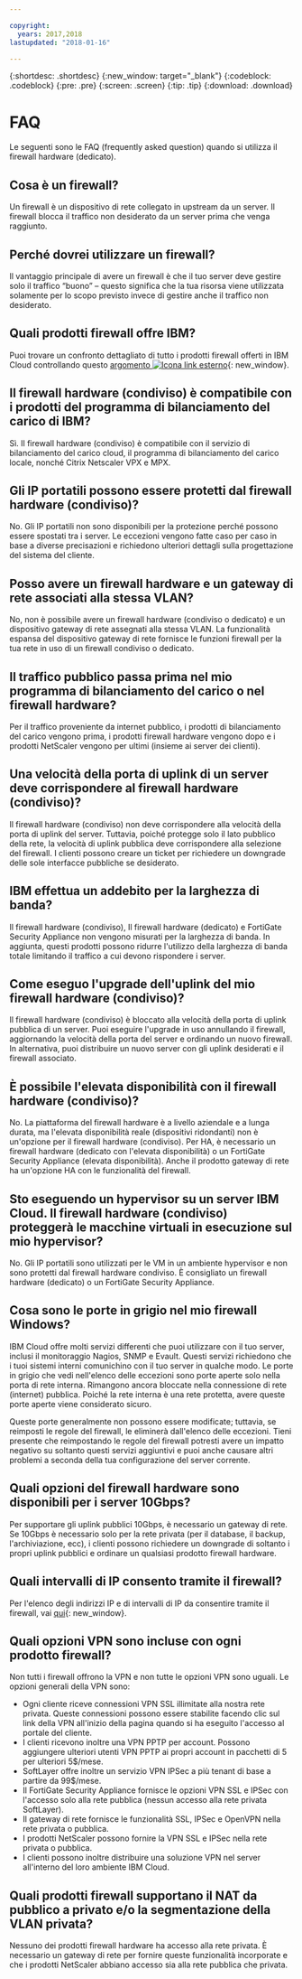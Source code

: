```yaml
---

copyright:
  years: 2017,2018
lastupdated: "2018-01-16"

---
```


{:shortdesc: .shortdesc}
{:new_window: target="_blank"}
{:codeblock: .codeblock}
{:pre: .pre}
{:screen: .screen}
{:tip: .tip}
{:download: .download}

# FAQ
Le seguenti sono le FAQ (frequently asked question) quando si utilizza il firewall hardware (dedicato). 

## Cosa è un firewall? 

Un firewall è un dispositivo di rete collegato in upstream da un server. Il firewall blocca il traffico non desiderato da un server prima che venga raggiunto. 

## Perché dovrei utilizzare un firewall? 

Il vantaggio principale di avere un firewall è che il tuo server deve gestire solo il traffico “buono” – questo significa che la tua risorsa viene utilizzata solamente per lo scopo previsto invece di gestire anche il traffico non desiderato. 

## Quali prodotti firewall offre IBM? 
Puoi trovare un confronto dettagliato di tutto i prodotti firewall offerti in IBM Cloud controllando questo [argomento ![Icona link esterno](../../icons/launch-glyph.svg "Icona link esterno")](https://console.bluemix.net/docs/infrastructure/fortigate-10g/explore-firewalls.html#explore-firewalls){: new_window}.  

## Il firewall hardware (condiviso) è compatibile con i prodotti del programma di bilanciamento del carico di IBM? 

Sì. Il firewall hardware (condiviso) è compatibile con il servizio di bilanciamento del carico cloud, il programma di bilanciamento del carico locale, nonché Citrix Netscaler VPX e MPX. 

## Gli IP portatili possono essere protetti dal firewall hardware (condiviso)?

No. Gli IP portatili non sono disponibili per la protezione perché possono essere spostati tra i server. Le eccezioni vengono fatte caso per caso in base a diverse precisazioni e richiedono ulteriori dettagli sulla progettazione del sistema del cliente.

## Posso avere un firewall hardware e un gateway di rete associati alla stessa VLAN?

No, non è possibile avere un firewall hardware (condiviso o dedicato) e un dispositivo gateway di rete assegnati alla stessa VLAN.  La funzionalità espansa del dispositivo gateway di rete fornisce le funzioni firewall per la tua rete in uso di un firewall condiviso o dedicato.

## Il traffico pubblico passa prima nel mio programma di bilanciamento del carico o nel firewall hardware? 

Per il traffico proveniente da internet pubblico, i prodotti di bilanciamento del carico vengono prima, i prodotti firewall hardware vengono dopo e i prodotti NetScaler vengono per ultimi (insieme ai server dei clienti). 

## Una velocità della porta di uplink di un server deve corrispondere al firewall hardware (condiviso)? 

Il firewall hardware (condiviso) non deve corrispondere alla velocità della porta di uplink del server. Tuttavia, poiché protegge solo il lato pubblico della rete, la velocità di uplink pubblica deve corrispondere alla selezione del firewall.  I clienti possono creare un ticket per richiedere un downgrade delle sole interfacce pubbliche se desiderato.

## IBM effettua un addebito per la larghezza di banda? 

Il firewall hardware (condiviso), Il firewall hardware (dedicato) e FortiGate Security Appliance non vengono misurati per la larghezza di banda.  In aggiunta, questi prodotti possono ridurre l'utilizzo della larghezza di banda totale limitando il traffico a cui devono rispondere i server. 

## Come eseguo l'upgrade dell'uplink del mio firewall hardware (condiviso)?

Il firewall hardware (condiviso) è bloccato alla velocità della porta di uplink pubblica di un server. Puoi eseguire l'upgrade in uso annullando il firewall, aggiornando la velocità della porta del server e ordinando un nuovo firewall. In alternativa, puoi distribuire un nuovo server con gli uplink desiderati e il firewall associato.

## È possibile l'elevata disponibilità con il firewall hardware (condiviso)? 

No. La piattaforma del firewall hardware è a livello aziendale e a lunga durata, ma l'elevata disponibilità reale (dispositivi ridondanti) non è un'opzione per il firewall hardware (condiviso). Per HA, è necessario un firewall hardware (dedicato con l'elevata disponibilità) o un FortiGate Security Appliance (elevata disponibilità).  Anche il prodotto gateway di rete ha un'opzione HA con le funzionalità del firewall.

## Sto eseguendo un hypervisor su un server IBM Cloud. Il firewall hardware (condiviso) proteggerà le macchine virtuali in esecuzione sul mio hypervisor?

No. Gli IP portatili sono utilizzati per le VM in un ambiente hypervisor e non sono protetti dal firewall hardware condiviso.  È consigliato un firewall hardware (dedicato) o un FortiGate Security Appliance.

## Cosa sono le porte in grigio nel mio firewall Windows? 

IBM Cloud offre molti servizi differenti che puoi utilizzare con il tuo server, inclusi il monitoraggio Nagios, SNMP e Evault. Questi servizi richiedono che i tuoi sistemi interni comunichino con il tuo server in qualche modo. Le porte in grigio che vedi nell'elenco delle eccezioni sono porte aperte solo nella porta di rete interna. Rimangono ancora bloccate nella connessione di rete (internet) pubblica. Poiché la rete interna è una rete protetta, avere queste porte aperte viene considerato sicuro. 

Queste porte generalmente non possono essere modificate; tuttavia, se reimposti le regole del firewall, le eliminerà dall'elenco delle eccezioni. Tieni presente che reimpostando le regole del firewall potresti avere un impatto negativo su soltanto questi servizi aggiuntivi e puoi anche causare altri problemi a seconda della tua configurazione del server corrente. 

## Quali opzioni del firewall hardware sono disponibili per i server 10Gbps? 

Per supportare gli uplink pubblici 10Gbps, è necessario un gateway di rete.  Se 10Gbps è necessario solo per la rete privata (per il database, il backup, l'archiviazione, ecc), i clienti possono richiedere un downgrade di soltanto i propri uplink pubblici e ordinare un qualsiasi prodotto firewall hardware.

## Quali intervalli di IP consento tramite il firewall? 

Per l'elenco degli indirizzi IP e di intervalli di IP da consentire tramite il firewall, vai [qui](https://console.bluemix.net/docs/infrastructure/hardware-firewall-dedicated/ips.html){: new_window}.  

## Quali opzioni VPN sono incluse con ogni prodotto firewall? 

Non tutti i firewall offrono la VPN e non tutte le opzioni VPN sono uguali. Le opzioni generali della VPN sono: 

* Ogni cliente riceve connessioni VPN SSL illimitate alla nostra rete privata. Queste connessioni possono essere stabilite facendo clic sul link della VPN all'inizio della pagina quando si ha eseguito l'accesso al portale del cliente. 
* I clienti ricevono inoltre una VPN PPTP per account. Possono aggiungere ulteriori utenti VPN PPTP ai propri account in pacchetti di 5 per ulteriori 5$/mese. 
* SoftLayer offre inoltre un servizio VPN IPSec a più tenant di base a partire da 99$/mese.
* Il FortiGate Security Appliance fornisce le opzioni VPN SSL e IPSec con l'accesso solo alla rete pubblica (nessun accesso alla rete privata SoftLayer).
* Il gateway di rete fornisce le funzionalità SSL, IPSec e OpenVPN nella rete privata o pubblica. 
* I prodotti NetScaler possono fornire la VPN SSL e IPSec nella rete privata o pubblica. 
* I clienti possono inoltre distribuire una soluzione VPN nel server all'interno del loro ambiente IBM Cloud. 

## Quali prodotti firewall supportano il NAT da pubblico a privato e/o la segmentazione della VLAN privata? 

Nessuno dei prodotti firewall hardware ha accesso alla rete privata. È necessario un gateway di rete per fornire queste funzionalità incorporate e che i prodotti NetScaler abbiano accesso sia alla rete pubblica che privata. 
